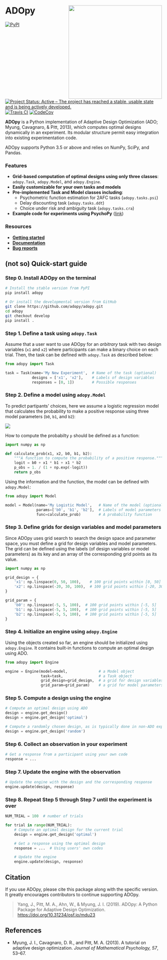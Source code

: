 # ADOpy <img src="https://adopy.github.io/logo/adopy-logo.svg" align="right" width="300px">

[![PyPI](https://img.shields.io/pypi/v/adopy.svg?color=green)](https://pypi.org/project/adopy/)
[![Project Status: Active – The project has reached a stable, usable state and is being actively developed.](https://www.repostatus.org/badges/latest/active.svg)](https://www.repostatus.org/#active)
[![Travis CI](https://travis-ci.org/adopy/adopy.svg?branch=master)](https://travis-ci.org/adopy/adopy)
[![CodeCov](https://codecov.io/gh/adopy/adopy/branch/master/graph/badge.svg?token=jFnJgnVV1k)](https://codecov.io/gh/adopy/adopy)

**ADOpy** is a Python implementation of Adaptive Design Optimization (ADO; Myung, Cavagnaro, & Pitt, 2013), which computes optimal designs dynamically in an experiment. Its modular structure permit easy integration into existing experimentation code.

ADOpy supports Python 3.5 or above and relies on NumPy, SciPy, and Pandas.

### Features

- **Grid-based computation of optimal designs using only three classes**: `adopy.Task`, `adopy.Model`, and `adopy.Engine`.
- **Easily customizable for your own tasks and models**
- **Pre-implemented Task and Model classes including**:
  - Psychometric function estimation for 2AFC tasks (`adopy.tasks.psi`)
  - Delay discounting task (`adopy.tasks.ddt`)
  - Choice under risk and ambiguity task (`adopy.tasks.cra`)
- **Example code for experiments using PsychoPy** ([link][example-code])

[example-code]: https://github.com/adopy/adopy/tree/master/examples

### Resources

- [**Getting started**](https://adopy.org/getting-started.html)
- [**Documentation**](https://adopy.org)
- [**Bug reports**](https://github.com/adopy/adopy/issues)

## (not so) Quick-start guide ##

### Step 0. Install ADOpy on the terminal

```bash
# Install the stable version from PyPI
pip install adopy

# Or install the developmental version from GitHub
git clone https://github.com/adopy/adopy.git
cd adopy
git checkout develop
pip install .
```

### Step 1. Define a task using `adopy.Task`

Assume that a user want to use ADOpy for an *arbitrary* task with two design
variables (`x1` and `x2`) where participants can make a binary choice on each
trial. Then, the task can be defined with `adopy.Task` as described below:

```python
from adopy import Task

task = Task(name='My New Experiment',  # Name of the task (optional)
            designs = ['x1', 'x2'],    # Labels of design variables
            responses = [0, 1])        # Possible responses
```

### Step 2. Define a model using `adopy.Model`

To predict partipants' choices, here we assume a logistic regression model
that calculates the probability to make a positive response using three model
parameters (`b0`, `b1`, and `b2`):

<img src="https://user-images.githubusercontent.com/11037140/59533069-5f7b7880-8f25-11e9-8440-4d31fb6ac260.png" align="center">

How to compute the probabilty `p` should be defined as a function:

```python
import numpy as np

def calculate_prob(x1, x2, b0, b1, b2):
    """A function to compute the probability of a positive response."""
    logit = b0 + x1 * b1 + x1 * b2
    p_obs = 1. / (1 + np.exp(-logit))
    return p_obs
```

Using the information and the function, the model can be defined with
`adopy.Model`:

```python
from adopy import Model

model = Model(name='My Logistic Model',   # Name of the model (optional)
              params=['b0', 'b1', 'b2'],  # Labels of model parameters
              func=calculate_prob)        # A probability function
```

### Step 3. Define grids for design variables and model parameters

Since ADOpy uses grid search to search the design space and parameter space,
you must define a grid for design variables and model parameters.
The grid can be defined using the labels (of design variables or model
parameters) as its key and an array of the corresponding grid points
as its value.

```python
import numpy as np

grid_design = {
    'x1': np.linspace(0, 50, 100),    # 100 grid points within [0, 50]
    'x2': np.linspace(-20, 30, 100),  # 100 grid points within [-20, 30]
}

grid_param = {
    'b0': np.linspace(-5, 5, 100),  # 100 grid points within [-5, 5]
    'b1': np.linspace(-5, 5, 100),  # 100 grid points within [-5, 5]
    'b2': np.linspace(-5, 5, 100),  # 100 grid points within [-5, 5]
}
```

### Step 4. Initialize an engine using `adopy.Engine`

Using the objects created so far, an engine should be initialized using
`adopy.Engine`. It contains built-in functions to compute an optimal design
using ADO.

```python
from adopy import Engine

engine = Engine(model=model,              # a Model object
                task=task,                # a Task object
                grid_design=grid_design,  # a grid for design variables
                grid_param=grid_param)    # a grid for model parameters
```

### Step 5. Compute a design using the engine

```python
# Compute an optimal design using ADO
design = engine.get_design()
design = engine.get_design('optimal')

# Compute a randomly chosen design, as is typically done in non-ADO experiments
design = engine.get_design('random')
```

### Step 6. Collect an observation in your experiment

```python
# Get a response from a participant using your own code
response = ...
```

### Step 7. Update the engine with the observation

```python
# Update the engine with the design and the corresponding response
engine.update(design, response)
```

### Step 8. Repeat Step 5 through Step 7 until the experiment is over

```python
NUM_TRIAL = 100  # number of trials

for trial in range(NUM_TRIAL):
    # Compute an optimal design for the current trial
    design = engine.get_design('optimal')

    # Get a response using the optimal design
    response = ...  # Using users' own codes

    # Update the engine
    engine.update(design, response)
```

## Citation
If you use ADOpy, please cite this package along with the specific version.
It greatly encourages contributors to continue supporting ADOpy.

> Yang, J., Pitt, M. A., Ahn, W., & Myung, J. I. (2019).
> ADOpy: A Python Package for Adaptive Design Optimization.
> https://doi.org/10.31234/osf.io/mdu23

## References
- Myung, J. I., Cavagnaro, D. R., and Pitt, M. A. (2013).
  A tutorial on adaptive design optimization.
  *Journal of Mathematical Psychology, 57*, 53–67.

